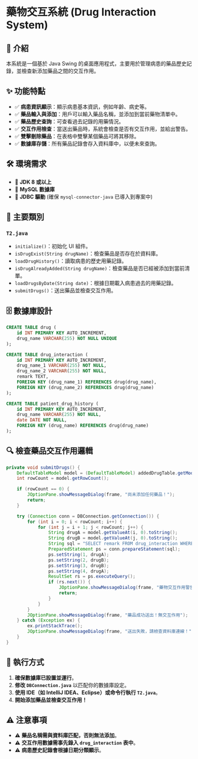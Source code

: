 # 藥物交互系統 (Drug Interaction System)

## 📖 介紹

本系統是一個基於 Java Swing 的桌面應用程式，主要用於管理病患的藥品歷史記錄，並檢查新添加藥品之間的交互作用。

## ✨ 功能特點

- ✅ **病患資訊顯示**：顯示病患基本資訊，例如年齡、病史等。
- ✅ **藥品輸入與添加**：用戶可以輸入藥品名稱，並添加到當前藥物清單中。
- ✅ **藥品歷史查詢**：可查看過去記錄的用藥情況。
- ✅ **交互作用檢查**：當送出藥品時，系統會檢查是否有交互作用，並給出警告。
- ✅ **雙擊刪除藥品**：在表格中雙擊某個藥品可將其移除。
- ✅ **數據庫存儲**：所有藥品記錄會存入資料庫中，以便未來查詢。

## 🛠 環境需求

- 🔹 **JDK 8 或以上**
- 🔹 **MySQL 數據庫**
- 🔹 **JDBC 驅動** (確保 `mysql-connector-java` 已導入到專案中)

## 📌 主要類別

### `T2.java`

- `initialize()`：初始化 UI 組件。
- `isDrugExist(String drugName)`：檢查藥品是否存在於資料庫。
- `loadDrugHistory()`：讀取病患的歷史用藥記錄。
- `isDrugAlreadyAdded(String drugName)`：檢查藥品是否已經被添加到當前清單。
- `loadDrugsByDate(String date)`：根據日期載入病患過去的用藥記錄。
- `submitDrugs()`：送出藥品並檢查交互作用。

## 🗄 數據庫設計

```sql
CREATE TABLE drug (
    id INT PRIMARY KEY AUTO_INCREMENT,
    drug_name VARCHAR(255) NOT NULL UNIQUE
);

CREATE TABLE drug_interaction (
    id INT PRIMARY KEY AUTO_INCREMENT,
    drug_name_1 VARCHAR(255) NOT NULL,
    drug_name_2 VARCHAR(255) NOT NULL,
    remark TEXT,
    FOREIGN KEY (drug_name_1) REFERENCES drug(drug_name),
    FOREIGN KEY (drug_name_2) REFERENCES drug(drug_name)
);

CREATE TABLE patient_drug_history (
    id INT PRIMARY KEY AUTO_INCREMENT,
    drug_name VARCHAR(255) NOT NULL,
    date DATE NOT NULL,
    FOREIGN KEY (drug_name) REFERENCES drug(drug_name)
);
```

## 🔍 檢查藥品交互作用邏輯

```java
private void submitDrugs() {
    DefaultTableModel model = (DefaultTableModel) addedDrugTable.getModel();
    int rowCount = model.getRowCount();

    if (rowCount == 0) {
        JOptionPane.showMessageDialog(frame, "尚未添加任何藥品！");
        return;
    }

    try (Connection conn = DBConnection.getConnection()) {
        for (int i = 0; i < rowCount; i++) {
            for (int j = i + 1; j < rowCount; j++) {
                String drugA = model.getValueAt(i, 0).toString();
                String drugB = model.getValueAt(j, 0).toString();
                String sql = "SELECT remark FROM drug_interaction WHERE (drug_name_1=? AND drug_name_2=?) OR (drug_name_1=? AND drug_name_2=?)";
                PreparedStatement ps = conn.prepareStatement(sql);
                ps.setString(1, drugA);
                ps.setString(2, drugB);
                ps.setString(3, drugB);
                ps.setString(4, drugA);
                ResultSet rs = ps.executeQuery();
                if (rs.next()) {
                    JOptionPane.showMessageDialog(frame, "藥物交互作用警告：" + drugA + " 與 " + drugB + " 可能產生衝突！\n\n原因：" + rs.getString("remark"), "交互作用警告", JOptionPane.WARNING_MESSAGE);
                    return;
                }
            }
        }
        JOptionPane.showMessageDialog(frame, "藥品成功送出！無交互作用");
    } catch (Exception ex) {
        ex.printStackTrace();
        JOptionPane.showMessageDialog(frame, "送出失敗，請檢查資料庫連線！");
    }
}
```

## 🚀 執行方式

1. **確保數據庫已設置並運行**。
2. **修改 `DBConnection.java`** 以匹配你的數據庫設定。
3. **使用 IDE（如 IntelliJ IDEA、Eclipse）或命令行執行 `T2.java`**。
4. **開始添加藥品並檢查交互作用！**

## ⚠ 注意事項
- ⚠ **藥品名稱需與資料庫匹配，否則無法添加**。
- ⚠ **交互作用數據需事先錄入 `drug_interaction` 表中**。
- ⚠ **病患歷史記錄會根據日期分類顯示**。
